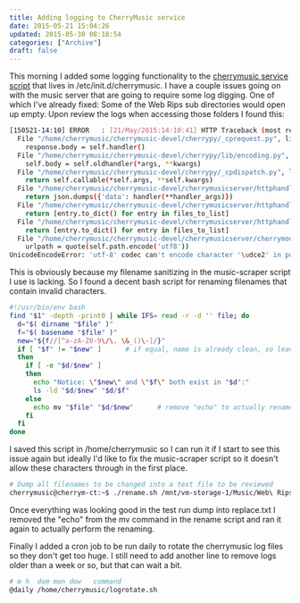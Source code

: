 ```yaml
---
title: Adding logging to CherryMusic service
date: 2015-05-21 15:04:26
updated: 2015-05-30 08:18:54
categories: ["Archive"]
draft: false
---
```


This morning I added some logging functionality to the <a href="https://github.com/mikeder/cherrymusic-conf/tree/add-log" target="_blank">cherrymusic service script</a> that lives in /etc/init.d/cherrymusic. I have a couple issues going on with the music server that are going to require some log digging. One of which I've already fixed: Some of the Web Rips sub directories would open up empty. Upon review the logs when accessing those folders I found this:

```bash
[150521-14:10] ERROR   : [21/May/2015:14:10:41] HTTP Traceback (most recent call last):
  File "/home/cherrymusic/cherrymusic-devel/cherrypy/_cprequest.py", line 656, in respond
    response.body = self.handler()
  File "/home/cherrymusic/cherrymusic-devel/cherrypy/lib/encoding.py", line 188, in __call__
    self.body = self.oldhandler(*args, **kwargs)
  File "/home/cherrymusic/cherrymusic-devel/cherrypy/_cpdispatch.py", line 34, in __call__
    return self.callable(*self.args, **self.kwargs)
  File "/home/cherrymusic/cherrymusic-devel/cherrymusicserver/httphandler.py", line 291, in api
    return json.dumps({'data': handler(**handler_args)})
  File "/home/cherrymusic/cherrymusic-devel/cherrymusicserver/httphandler.py", line 471, in api_compactlistdir
    return [entry.to_dict() for entry in files_to_list]
  File "/home/cherrymusic/cherrymusic-devel/cherrymusicserver/httphandler.py", line 471, in <listcomp>
    return [entry.to_dict() for entry in files_to_list]
  File "/home/cherrymusic/cherrymusic-devel/cherrymusicserver/cherrymodel.py", line 401, in to_dict
    urlpath = quote(self.path.encode('utf8'))
UnicodeEncodeError: 'utf-8' codec can't encode character '\udce2' in position 29: surrogates not allowed
```

This is obviously because my filename sanitizing in the music-scraper script I use is lacking. So I found a decent bash script for renaming filenames that contain invalid characters.

```bash
#!/usr/bin/env bash
find "$1" -depth -print0 | while IFS= read -r -d '' file; do
  d="$( dirname "$file" )"
  f="$( basename "$file" )"
  new="${f//[^a-zA-Z0-9\/\. \&_()\-]/}"
  if [ "$f" != "$new" ]      # if equal, name is already clean, so leave alone
  then
    if [ -e "$d/$new" ]
    then
      echo "Notice: \"$new\" and \"$f\" both exist in "$d":"
      ls -ld "$d/$new" "$d/$f"
    else
      echo mv "$file" "$d/$new"      # remove "echo" to actually rename things
    fi
  fi
done
```

I saved this script in /home/cherrymusic so I can run it if I start to see this issue again but ideally I'd like to fix the music-scraper script so it doesn't allow these characters through in the first place.

```bash
# Dump all filenames to be changed into a text file to be reviewed
cherrymusic@cherrym-ct:~$ ./rename.sh /mnt/vm-storage-1/Music/Web\ Rips > rename.txt
```

Once everything was looking good in the test run dump into replace.txt I removed the "echo" from the mv command in the rename script and ran it again to actually perform the renaming.

Finally I added a cron job to be run daily to rotate the cherrymusic log files so they don't get too huge. I still need to add another line to remove logs older than a week or so, but that can wait a bit.

```bash
# m h  dom mon dow   command
@daily /home/cherrymusic/logrotate.sh
```
